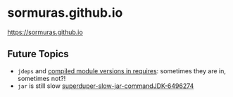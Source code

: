 # sormuras.github.io

https://sormuras.github.io

## Future Topics

- `jdeps` and [compiled module versions in requires](https://github.com/sormuras/sandbox/tree/master/java-compiled-versions): sometimes they are in, sometimes not?!
- `jar` is still slow [superduper-slow-jar-command](https://blogs.oracle.com/corejavatechtips/superduper-slow-jar-command)[JDK-6496274](https://bugs.openjdk.java.net/browse/JDK-6496274)
